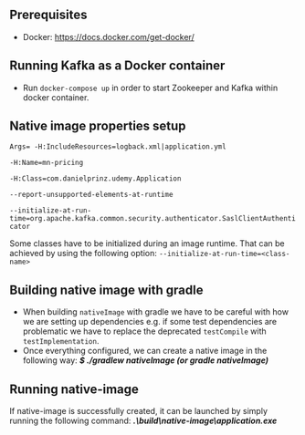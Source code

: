 ## Prerequisites
* Docker: https://docs.docker.com/get-docker/

## Running Kafka as a Docker container
* Run `docker-compose up` in order to start Zookeeper and Kafka within docker container.

## Native image properties setup

<code>Args= -H:IncludeResources=logback.xml|application.yml \
      -H:Name=mn-pricing \
      -H:Class=com.danielprinz.udemy.Application \
      --report-unsupported-elements-at-runtime \
      --initialize-at-run-time=org.apache.kafka.common.security.authenticator.SaslClientAuthenticator</code>

Some classes have to be initialized during an image runtime. That can be achieved by using the following option: `--initialize-at-run-time=<class-name>`

## Building native image with gradle
* When building `nativeImage` with gradle we have to be careful with how we are setting up dependencies e.g. if some test 
dependencies are problematic we have to replace the deprecated `testCompile` with `testImplementation`.
* Once everything configured, we can create a native image in the following way:
_**$ ./gradlew nativeImage   (or gradle nativeImage)**_

## Running native-image
If native-image is successfully created, it can be launched by simply running the following command:
_**.\build\native-image\application.exe**_

